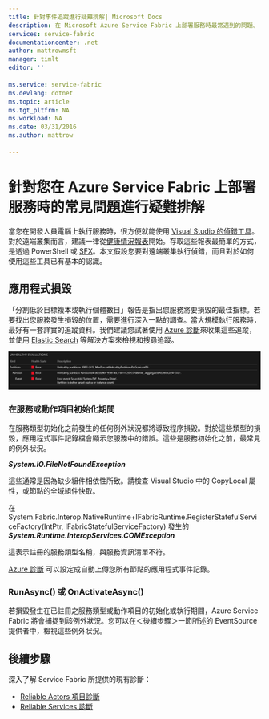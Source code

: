 ```yaml
---
title: 針對事件追蹤進行疑難排解| Microsoft Docs
description: 在 Microsoft Azure Service Fabric 上部署服務時最常遇到的問題。
services: service-fabric
documentationcenter: .net
author: mattrowmsft
manager: timlt
editor: ''

ms.service: service-fabric
ms.devlang: dotnet
ms.topic: article
ms.tgt_pltfrm: NA
ms.workload: NA
ms.date: 03/31/2016
ms.author: mattrow

---
```

# 針對您在 Azure Service Fabric 上部署服務時的常見問題進行疑難排解
當您在開發人員電腦上執行服務時，很方便就能使用 [Visual Studio 的偵錯工具](service-fabric-diagnostics-how-to-monitor-and-diagnose-services-locally.md)。對於遠端叢集而言，建議一律從[健康情況報表](service-fabric-view-entities-aggregated-health.md)開始。存取這些報表最簡單的方式，是透過 PowerShell 或 [SFX](service-fabric-visualizing-your-cluster.md)。本文假設您要對遠端叢集執行偵錯，而且對於如何使用這些工具已有基本的認識。

## 應用程式損毀
「分割低於目標複本或執行個體數目」報告是指出您服務將要損毀的最佳指標。若要找出您服務發生損毀的位置，需要進行深入一點的調查。當大規模執行服務時，最好有一套詳實的追蹤資料。我們建議您試著使用 [Azure 診斷](service-fabric-diagnostics-how-to-setup-wad.md)來收集這些追蹤，並使用 [Elastic Search](service-fabric-diagnostic-how-to-use-elasticsearch.md) 等解決方案來檢視和搜尋追蹤。

![SFX 資料分割健康情況](./media/service-fabric-diagnostics-troubleshoot-common-scenarios/crashNewApp.png)

### 在服務或動作項目初始化期間
在服務類型初始化之前發生的任何例外狀況都將導致程序損毀。對於這些類型的損毀，應用程式事件記錄檔會顯示您服務中的錯誤。這些是服務初始化之前，最常見的例外狀況。

***System.IO.FileNotFoundException***

這些通常是因為缺少組件相依性所致。請檢查 Visual Studio 中的 CopyLocal 屬性，或節點的全域組件快取。

在 System.Fabric.Interop.NativeRuntime+IFabricRuntime.RegisterStatefulServiceFactory(IntPtr, IFabricStatefulServiceFactory) 發生的 ***System.Runtime.InteropServices.COMException***

 這表示註冊的服務類型名稱，與服務資訊清單不符。

[Azure 診斷](service-fabric-diagnostics-how-to-setup-wad.md) 可以設定成自動上傳您所有節點的應用程式事件記錄。

### RunAsync() 或 OnActivateAsync()
若損毀發生在已註冊之服務類型或動作項目的初始化或執行期間，Azure Service Fabric 將會捕捉到該例外狀況。您可以在＜後續步驟＞一節所述的 EventSource 提供者中，檢視這些例外狀況。

## 後續步驟
深入了解 Service Fabric 所提供的現有診斷：

* [Reliable Actors 項目診斷](service-fabric-reliable-actors-diagnostics.md)
* [Reliable Services 診斷](service-fabric-reliable-services-diagnostics.md)

<!---HONumber=AcomDC_0406_2016-->
